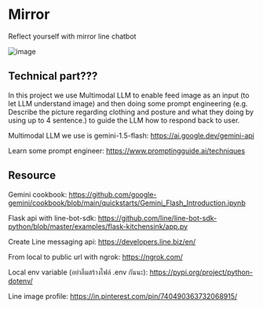 # Mirror
Reflect yourself with mirror line chatbot

![image](https://github.com/pawito236/mirror/assets/44425803/9b6ee3f3-3673-4b25-bafe-fd3c9f04d1f1)


## Technical part???

In this project we use Multimodal LLM to enable feed image as an input (to let LLM understand image) and then doing some prompt engineering (e.g. Describe the picture regarding clothing and posture and what they doing by using up to 4 sentence.) to guide the LLM how to respond back to user.

Multimodal LLM we use is gemini-1.5-flash: https://ai.google.dev/gemini-api

Learn some prompt engineer: https://www.promptingguide.ai/techniques

## Resource
Gemini cookbook: https://github.com/google-gemini/cookbook/blob/main/quickstarts/Gemini_Flash_Introduction.ipynb

Flask api with line-bot-sdk: https://github.com/line/line-bot-sdk-python/blob/master/examples/flask-kitchensink/app.py

Create Line messaging api: https://developers.line.biz/en/

From local to public url with ngrok: https://ngrok.com/

Local env variable (อย่าลืมสร้างไฟล์ .env กันนะ): https://pypi.org/project/python-dotenv/

Line image profile: https://in.pinterest.com/pin/740490363732068915/
